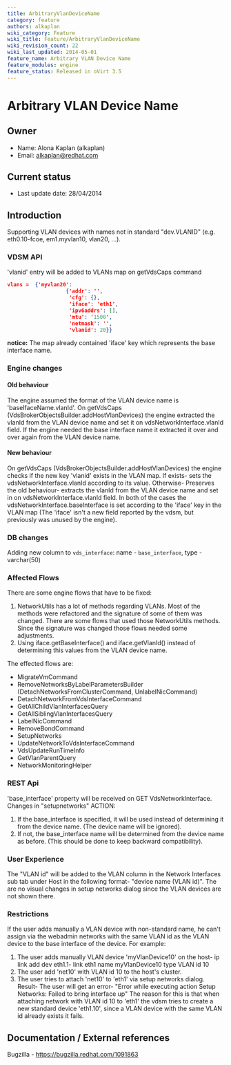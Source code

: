```yaml
---
title: ArbitraryVlanDeviceName
category: feature
authors: alkaplan
wiki_category: Feature
wiki_title: Feature/ArbitraryVlanDeviceName
wiki_revision_count: 22
wiki_last_updated: 2014-05-01
feature_name: Arbitrary VLAN Device Name
feature_modules: engine
feature_status: Released in oVirt 3.5
---
```


# Arbitrary VLAN Device Name

## Owner

*   Name: Alona Kaplan (alkaplan)
*   Email: <alkaplan@redhat.com>

## Current status

*   Last update date: 28/04/2014

## Introduction

Supporting VLAN devices with names not in standard "dev.VLANID" (e.g. eth0.10-fcoe, em1.myvlan10, vlan20, ...).

### VDSM API

'vlanid' entry will be added to VLANs map on getVdsCaps command

```json
vlans =  {'myvlan20':
                   {'addr': '',
                    'cfg': {},
                    'iface': 'eth1',
                    'ipv6addrs': [],
                    'mtu': '1500',
                    'netmask': '',
                    'vlanid': 20}} 
```

**notice:** The map already contained 'iface' key which represents the base interface name.

### Engine changes

#### Old behaviour

The engine assumed the format of the VLAN device name is 'baseIfaceName.vlanId'.
On getVdsCaps (VdsBrokerObjectsBuilder.addHostVlanDevices) the engine extracted the vlanId from the VLAN device name and set it on vdsNetworkInterface.vlanId field.
If the engine needed the base interface name it extracted it over and over again from the VLAN device name.

#### New behaviour

On getVdsCaps (VdsBrokerObjectsBuilder.addHostVlanDevices) the engine checks if the new key 'vlanid' exists in the VLAN map. If exists- sets the vdsNetworkInterface.vlanId according to its value. Otherwise- Preserves the old behaviour- extracts the vlanId from the VLAN device name and set in on vdsNetworkInterface.vlanId field. In both of the cases the vdsNetworkInterface.baseInterface is set according to the 'iface' key in the VLAN map (The 'iface' isn't a new field reported by the vdsm, but previously was unused by the engine).

### DB changes

Adding new column to `vds_interface`: name - `base_interface`, type - varchar(50)

### Affected Flows

There are some engine flows that have to be fixed:

1. NetworkUtils has a lot of methods regarding VLANs. Most of the methods were refactored and the signature of some of them was changed.
There are some flows that used those NetworkUtils methods. Since the signature was changed those flows needed some adjustments.
2. Using iface.getBaseInterface() and iface.getVlanId() instead of determining this values from the VLAN device name.

The effected flows are:

* MigrateVmCommand
* RemoveNetworksByLabelParametersBuilder (DetachNetworksFromClusterCommand, UnlabelNicCommand)
* DetachNetworkFromVdsInterfaceCommand
* GetAllChildVlanInterfacesQuery
* GetAllSiblingVlanInterfacesQuery
* LabelNicCommand
* RemoveBondCommand
* SetupNetworks
* UpdateNetworkToVdsInterfaceCommand
* VdsUpdateRunTimeInfo
* GetVlanParentQuery
* NetworkMonitoringHelper

### REST Api

'base_interface' property will be received on GET VdsNetworkInterface.
Changes in "setupnetworks" ACTION:

1. If the base_interface is specified, it will be used instead of determining it from the device name. (The device name will be ignored).
2. If not, the base_interface name will be determined from the device name as before. (This should be done to keep backward compatibility).

### User Experience

The "VLAN id" will be added to the VLAN column in the Network Interfaces sub tab under Host in the following format- "device name (VLAN id)". The are no visual changes in setup networks dialog since the VLAN devices are not shown there.

### Restrictions

If the user adds manually a VLAN device with non-standard name, he can't assign via the webadmin networks with the same VLAN id as the VLAN device to the base interface of the device.
For example:

1. The user adds manually VLAN device 'myVlanDevice10' on the host- ip link add dev eth1.1- link eth1 name myVlanDevice10 type VLAN id 10
2. The user add 'net10' with VLAN id 10 to the host's cluster.
3. The user tries to attach 'net10' to 'eth1' via setup networks dialog.
Result-
The user will get an error- "Error while executing action Setup Networks: Failed to bring interface up"
The reason for this is that when attaching network with VLAN id 10 to 'eth1' the vdsm tries to create a new standard device 'eth1.10', since a VLAN device with the same VLAN id already exists it fails.

## Documentation / External references

Bugzilla - <https://bugzilla.redhat.com/1091863>


